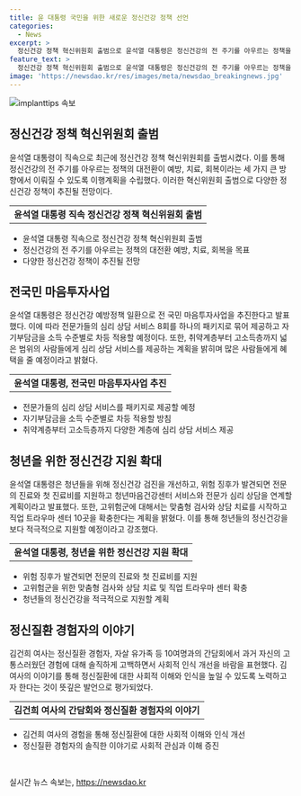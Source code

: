 ```yaml
---
title: 윤 대통령 국민을 위한 새로운 정신건강 정책 선언
categories:
  - News
excerpt: >
  정신건강 정책 혁신위원회 출범으로 윤석열 대통령은 정신건강의 전 주기를 아우르는 정책을 강조하며, 예방, 치료, 회복을 중심으로 이행계획을 수립했다. 이를 통해 오는 7월부터 전 국민 마음투자사업을 진행하고, 총 100만명에게 패키지 심리상담 서비스를 제공할 예정이다. 청년들의 정신건강 검진주기를 개선하고, 고위험군에 대한 맞춤형 검사와 상담 치료를 시작하며, 직업 트라우마 센터를 확충한다. 또한, 김 여사의 경험도 공유하며 정신질환에 대한 사회적 인식 개선을 모색하고 있다.
feature_text: >
  정신건강 정책 혁신위원회 출범으로 윤석열 대통령은 정신건강의 전 주기를 아우르는 정책을 강조하며, 예방, 치료, 회복을 중심으로 이행계획을 수립했다. 이를 통해 오는 7월부터 전 국민 마음투자사업을 진행하고, 총 100만명에게 패키지 심리상담 서비스를 제공할 예정이다. 청년들의 정신건강 검진주기를 개선하고, 고위험군에 대한 맞춤형 검사와 상담 치료를 시작하며, 직업 트라우마 센터를 확충한다. 또한, 김 여사의 경험도 공유하며 정신질환에 대한 사회적 인식 개선을 모색하고 있다.
image: 'https://newsdao.kr/res/images/meta/newsdao_breakingnews.jpg'
---
```


<p><img src="https://newsdao.kr/res/images/meta/newsdao_breakingnews.jpg" alt="implanttips 속보" /></p>

<h2 data-ke-size="size26">정신건강 정책 혁신위원회 출범</h2>

<p data-ke-size="size16">윤석열 대통령이 직속으로 최근에 정신건강 정책 혁신위원회를 출범시켰다. 이를 통해 정신건강의 전 주기를 아우르는 정책의 대전환이 예방, 치료, 회복이라는 세 가지 큰 방향에서 이뤄질 수 있도록 이행계획을 수립했다. 이러한 혁신위원회 출범으로 다양한 정신건강 정책이 추진될 전망이다.</p>

<table>
  <tbody>
    <tr>
      <td style="text-align: center; height: 17px;"><b>윤석열 대통령 직속 정신건강 정책 혁신위원회 출범</b></td>
    </tr>
  </tbody>
</table>

<ul>
  <li>윤석열 대통령 직속으로 정신건강 정책 혁신위원회 출범</li>
  <li>정신건강의 전 주기를 아우르는 정책의 대전환 예방, 치료, 회복을 목표</li>
  <li>다양한 정신건강 정책이 추진될 전망</li>
</ul>

<h2 data-ke-size="size26">전국민 마음투자사업</h2>

<p data-ke-size="size16">윤석열 대통령은 정신건강 예방정책 일환으로 전 국민 마음투자사업을 추진한다고 발표했다. 이에 따라 전문가들의 심리 상담 서비스 8회를 하나의 패키지로 묶어 제공하고 자기부담금을 소득 수준별로 차등 적용할 예정이다. 또한, 취약계층부터 고소득층까지 넓은 범위의 사람들에게 심리 상담 서비스를 제공하는 계획을 밝히며 많은 사람들에게 혜택을 줄 예정이라고 밝혔다.</p>

<table>
  <tbody>
    <tr>
      <td style="text-align: center; height: 17px;"><b>윤석열 대통령, 전국민 마음투자사업 추진</b></td>
    </tr>
  </tbody>
</table>

<ul>
  <li>전문가들의 심리 상담 서비스를 패키지로 제공할 예정</li>
  <li>자기부담금을 소득 수준별로 차등 적용할 방침</li>
  <li>취약계층부터 고소득층까지 다양한 계층에 심리 상담 서비스 제공</li>
</ul>

<h2 data-ke-size="size26">청년을 위한 정신건강 지원 확대</h2>

<p data-ke-size="size16">윤석열 대통령은 청년들을 위해 정신건강 검진을 개선하고, 위험 징후가 발견되면 전문의 진료와 첫 진료비를 지원하고 청년마음건강센터 서비스와 전문가 심리 상담을 연계할 계획이라고 발표했다. 또한, 고위험군에 대해서는 맞춤형 검사와 상담 치료를 시작하고 직업 트라우마 센터 10곳을 확충한다는 계획을 밝혔다. 이를 통해 청년들의 정신건강을 보다 적극적으로 지원할 예정이라고 강조했다.</p>

<table>
  <tbody>
    <tr>
      <td style="text-align: center; height: 17px;"><b>윤석열 대통령, 청년을 위한 정신건강 지원 확대</b></td>
    </tr>
  </tbody>
</table>

<ul>
  <li>위험 징후가 발견되면 전문의 진료와 첫 진료비를 지원</li>
  <li>고위험군을 위한 맞춤형 검사와 상담 치료 및 직업 트라우마 센터 확충</li>
  <li>청년들의 정신건강을 적극적으로 지원할 계획</li>
</ul>

<h2 data-ke-size="size26">정신질환 경험자의 이야기</h2>

<p data-ke-size="size16">김건희 여사는 정신질환 경험자, 자살 유가족 등 10여명과의 간담회에서 과거 자신의 고통스러웠던 경험에 대해 솔직하게 고백하면서 사회적 인식 개선을 바람을 표현했다. 김 여사의 이야기를 통해 정신질환에 대한 사회적 이해와 인식을 높일 수 있도록 노력하고자 한다는 것이 뜻깊은 발언으로 평가되었다.</p>

<table>
  <tbody>
    <tr>
      <td style="text-align: center; height: 17px;"><b>김건희 여사의 간담회와 정신질환 경험자의 이야기</b></td>
    </tr>
  </tbody>
</table>

<ul>
  <li>김건희 여사의 경험을 통해 정신질환에 대한 사회적 이해와 인식 개선</li>
  <li>정신질환 경험자의 솔직한 이야기로 사회적 관심과 이해 증진</li>
</ul>

<p data-ke-size="size16">&nbsp;</p>
실시간 뉴스 속보는, <a href="https://newsdao.kr" rel="dofollow">https://newsdao.kr</a>


